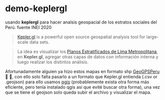 # demo-keplergl
usando **keplergl** para hacer analsis geospacial de los estratos sociales del Perú. fuente INEI 2020
>[Kepler.gl](https://kepler.gl/)
> is a powerful open source geospatial analysis tool for large-scale data sets.

>La idea es visualizar los [Planos Estratificados de Lima Metropolitana](https://www.inei.gob.pe/media/MenuRecursivo/publicaciones_digitales/Est/Lib1744/libro.pdf), en **Kepler.gl**, agregar otras capas de datos con información interna y luego realizar los distintos análisis.

Afortunadamente alguien ya hizo estos mapas en formato shp [GeoGPSPeru](https://www.geogpsperu.com/2020/10/plano-de-estratos-de-ingresos-2020-lima.html):clap: :raised_hands:, con ello solo falta pasarlo a un formato que Kepler.gl entienda (.csv or .geojson) para ello usamos [qgis](https://qgis.org/es/site/index.html) (probablemente exista otra forma más eficiente, pero tenía instalado qgis asi que evité buscar otra forma), una vez que se tiene el geojson solo queda subir el archivo y visualizar el mapa. 
